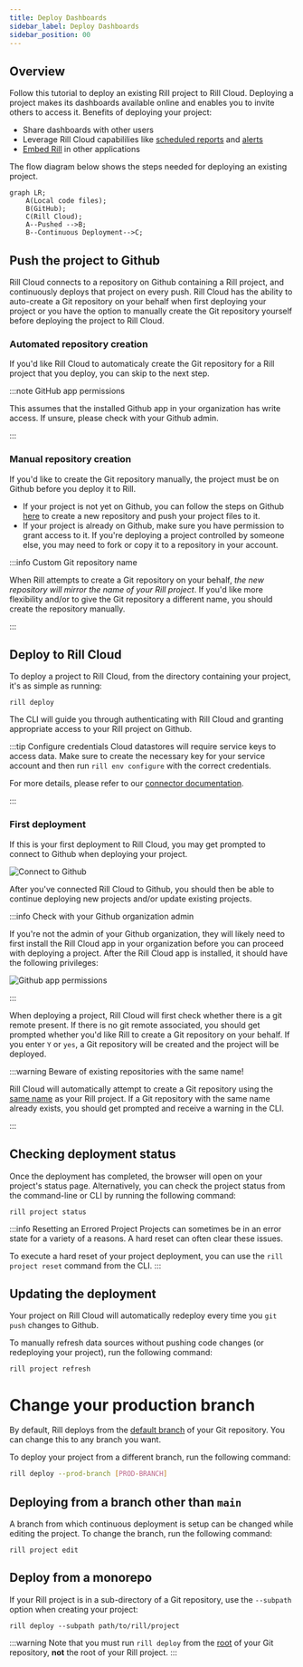 ```yaml
---
title: Deploy Dashboards 
sidebar_label: Deploy Dashboards 
sidebar_position: 00
---
```


<!-- WARNING: There are links to this page in source code. If you move it, find and replace the links and consider adding a redirect in docusaurus.config.js. -->

## Overview

Follow this tutorial to deploy an existing Rill project to Rill Cloud. Deploying a project makes its dashboards available online and enables you to invite others to access it. Benefits of deploying your project:

- Share dashboards with other users
- Leverage Rill Cloud capabililies like [scheduled reports](/explore/exports.md) and [alerts](explore//alerts/alerts.md) 
- [Embed Rill](/integrate/embedding.md) in other applications

The flow diagram below shows the steps needed for deploying an existing project.  
```mermaid
graph LR;
    A(Local code files);
    B(GitHub);
    C(Rill Cloud);
    A--Pushed -->B;
    B--Continuous Deployment-->C;
```
    
## Push the project to Github

Rill Cloud connects to a repository on Github containing a Rill project, and continuously deploys that project on every push. Rill Cloud has the ability to auto-create a Git repository on your behalf when first deploying your project or you have the option to manually create the Git repository yourself before deploying the project to Rill Cloud.

### Automated repository creation

If you'd like Rill Cloud to automaticaly create the Git repository for a Rill project that you deploy, you can skip to the next step.

:::note GitHub app permissions

This assumes that the installed Github app in your organization has write access. If unsure, please check with your Github admin.

:::

### Manual repository creation

If you'd like to create the Git repository manually, the project must be on Github before you deploy it to Rill.
- If your project is not yet on Github, you can follow the steps on Github [here](https://github.com/new) to create a new repository and push your project files to it.
- If your project is already on Github, make sure you have permission to grant access to it. If you're deploying a project controlled by someone else, you may need to fork or copy it to a repository in your account.

:::info Custom Git repository name

When Rill attempts to create a Git repository on your behalf, _the new repository will mirror the name of your Rill project_. If you'd like more flexibility and/or to give the Git repository a different name, you should create the repository manually.

:::

## Deploy to Rill Cloud

To deploy a project to Rill Cloud, from the directory containing your project, it's as simple as running:

```
rill deploy
```

The CLI will guide you through authenticating with Rill Cloud and granting appropriate access to your Rill project on Github.

:::tip Configure credentials
Cloud datastores will require service keys to access data. Make sure to create the necessary key for your service account and then run ```rill env configure``` with the correct credentials. 

For more details, please refer to our [connector documentation](/build/credentials/credentials.md).

:::

### First deployment

If this is your first deployment to Rill Cloud, you may get prompted to connect to Github when deploying your project.

![Connect to Github](/img/deploy/existing-project/connect-github.png)

After you've connected Rill Cloud to Github, you should then be able to continue deploying new projects and/or update existing projects. 

:::info Check with your Github organization admin

If you're not the admin of your Github organization, they will likely need to first install the Rill Cloud app in your organization before you can proceed with deploying a project. After the Rill Cloud app is installed, it should have the following privileges:

![Github app permissions](/img/deploy/existing-project/github-app-permissions.png)

:::

When deploying a project, Rill Cloud will first check whether there is a git remote present. If there is no git remote associated, you should get prompted whether you'd like Rill to create a Git repository on your behalf. If you enter `Y` or `yes`, a Git repository will be created and the project will be deployed.

:::warning Beware of existing repositories with the same name!

Rill Cloud will automatically attempt to create a Git repository using the <u>same name</u> as your Rill project. If a Git repository with the same name already exists, you should get prompted and receive a warning in the CLI.

:::

## Checking deployment status

Once the deployment has completed, the browser will open on your project's status page. Alternatively, you can check the project status from the command-line or CLI by running the following command:
```
rill project status
```

:::info Resetting an Errored Project
Projects can sometimes be in an error state for a variety of a reasons. A hard reset can often clear these issues.

To execute a hard reset of your project deployment, you can use the `rill project reset` command from the CLI.
:::

## Updating the deployment

Your project on Rill Cloud will automatically redeploy every time you `git push` changes to Github.

To manually refresh data sources without pushing code changes (or redeploying your project), run the following command:
```
rill project refresh
```

# Change your production branch

By default, Rill deploys from the [default branch](https://docs.github.com/en/pull-requests/collaborating-with-pull-requests/proposing-changes-to-your-work-with-pull-requests/about-branches#about-the-default-branch) of your Git repository. You can change this to any branch you want.

To deploy your project from a different branch, run the following command:

```bash
rill deploy --prod-branch [PROD-BRANCH]
```

## Deploying from a branch other than `main`
A branch from which continuous deployment is setup can be changed while editing the project. To change the branch, run the following command:
```
rill project edit
```

## Deploy from a monorepo

If your Rill project is in a sub-directory of a Git repository, use the `--subpath` option when creating your project:
```
rill deploy --subpath path/to/rill/project
```
:::warning
Note that you must run `rill deploy` from the <u>root</u> of your Git repository, **not** the root of your Rill project.
:::


